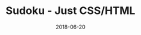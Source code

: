 ---
title: 'Sudoku - Just CSS/HTML'
description: 'Complete a sudoku puzzle without Javascript or server-side interaction.'
gametype: 'hard'
gameid: 44
date: 2018-06-20
tags: []
draft: false
type: 'games'
num19: [{'idx':1,'arr1':[1,2,3,4,5,6,7,8,9],'arr2':[1,2,3,4,5,6,7,8,9]},{'idx':2,'arr1':[1,2,3,4,5,6,7,8,9],'arr2':[1,2,3,4,5,6,7,8,9]},{'idx':3,'arr1':[1,2,3,4,5,6,7,8,9],'arr2':[1,2,3,4,5,6,7,8,9]},{'idx':4,'arr1':[1,2,3,4,5,6,7,8,9],'arr2':[1,2,3,4,5,6,7,8,9]},{'idx':5,'arr1':[1,2,3,4,5,6,7,8,9],'arr2':[1,2,3,4,5,6,7,8,9]},{'idx':6,'arr1':[1,2,3,4,5,6,7,8,9],'arr2':[1,2,3,4,5,6,7,8,9]},{'idx':7,'arr1':[1,2,3,4,5,6,7,8,9],'arr2':[1,2,3,4,5,6,7,8,9]},{'idx':8,'arr1':[1,2,3,4,5,6,7,8,9],'arr2':[1,2,3,4,5,6,7,8,9]},{'idx':9,'arr1':[1,2,3,4,5,6,7,8,9],'arr2':[1,2,3,4,5,6,7,8,9]}]
puzzle: [[0, 4, 0, 6, 0, 8, 0, 7, 0], [0, 0, 7, 2, 0, 1, 5, 0, 0], [0, 0, 0, 0, 7, 0, 0, 0, 0], [5, 9, 0, 0, 0, 0, 0, 2, 4], [6, 0, 0, 0, 3, 0, 0, 0, 5], [0, 0, 0, 4, 0, 5, 0, 0, 0], [0, 6, 0, 0, 0, 0, 0, 1, 0], [0, 0, 0, 0, 1, 0, 0, 0, 0], [7, 0, 1, 3, 0, 4, 2, 0, 6]]
layout: 'sudokucssstatic'
---